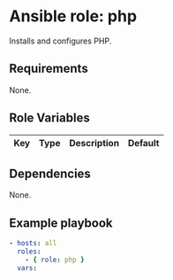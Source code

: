 # Ansible role: php
Installs and configures PHP.

## Requirements
None.

## Role Variables
|Key|Type|Description|Default|
|:--|:---|:----------|:------|

## Dependencies
None.

## Example playbook

```yaml
- hosts: all
  roles:
    - { role: php }
  vars:

```
